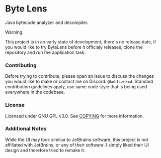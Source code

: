 # Byte Lens
Java bytecode analyzer and decompiler.  

> [!WARNING]  
> This project is in an early state of development, there's no release date, if you would like to try ByteLens before it officialy releases, clone the repository and run the application task.

### Contributing  
Before trying to contribute, please open an issue to discuss the changes you would like to make
or contact me on Discord: `@koblizekxd`. Standard contribution guidelines apply, use same code style that is being used everywhere in the codebase.

### License
Licensed under GNU GPL v3.0. See [COPYING](COPYING) for more information.

### Additional Notes
While the UI may look similiar to JetBrains software, this project is not affiliated with JetBrains, or any of their software. I simply liked their UI design and therefore tried to remake it.
